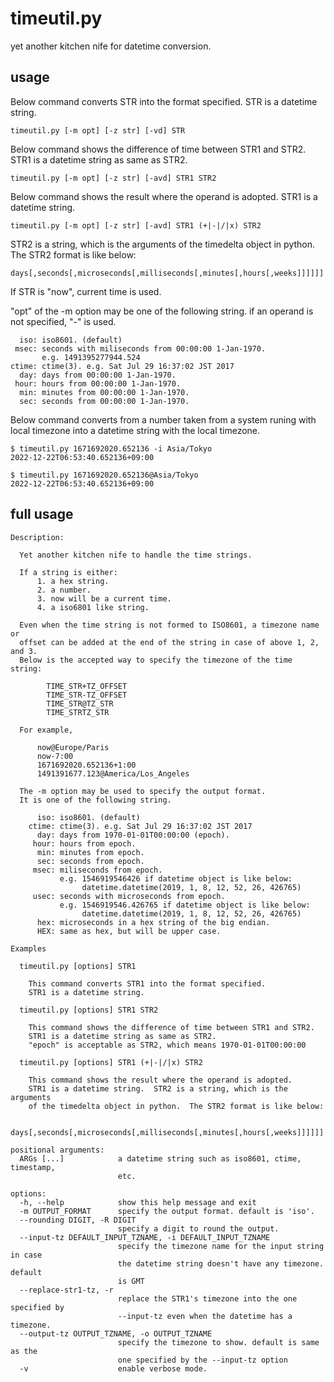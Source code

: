 timeutil.py
===========

yet another kitchen nife for datetime conversion.

## usage

Below command converts STR into the format specified.
STR is a datetime string.

```
timeutil.py [-m opt] [-z str] [-vd] STR
```

Below command shows the difference of time between STR1 and STR2.
STR1 is a datetime string as same as STR2.

```
timeutil.py [-m opt] [-z str] [-avd] STR1 STR2
```

Below command shows the result where the operand is adopted.
STR1 is a datetime string.

```
timeutil.py [-m opt] [-z str] [-avd] STR1 (+|-|/|x) STR2
```

STR2 is a string, which is the arguments
of the timedelta object in python.  The STR2 format is like below:

```
days[,seconds[,microseconds[,milliseconds[,minutes[,hours[,weeks]]]]]]
```

If STR is "now", current time is used.

"opt" of the -m option may be one of the following string.
if an operand is not specified, "-" is used.

```
  iso: iso8601. (default)
 msec: seconds with miliseconds from 00:00:00 1-Jan-1970.
       e.g. 1491395277944.524
ctime: ctime(3). e.g. Sat Jul 29 16:37:02 JST 2017
  day: days from 00:00:00 1-Jan-1970.
 hour: hours from 00:00:00 1-Jan-1970.
  min: minutes from 00:00:00 1-Jan-1970.
  sec: seconds from 00:00:00 1-Jan-1970.
```

Below command converts from a number taken
from a system runing with local timezone
into a datetime string with the local timezone.

```
$ timeutil.py 1671692020.652136 -i Asia/Tokyo
2022-12-22T06:53:40.652136+09:00
```

```
$ timeutil.py 1671692020.652136@Asia/Tokyo
2022-12-22T06:53:40.652136+09:00
```

## full usage

```
Description:

  Yet another kitchen nife to handle the time strings.

  If a string is either:
      1. a hex string.
      2. a number.
      3. now will be a current time.
      4. a iso6801 like string.

  Even when the time string is not formed to ISO8601, a timezone name or
  offset can be added at the end of the string in case of above 1, 2, and 3.
  Below is the accepted way to specify the timezone of the time string:

        TIME_STR+TZ_OFFSET
        TIME_STR-TZ_OFFSET
        TIME_STR@TZ_STR
        TIME_STRTZ_STR

  For example,

      now@Europe/Paris
      now-7:00
      1671692020.652136+1:00
      1491391677.123@America/Los_Angeles

  The -m option may be used to specify the output format.
  It is one of the following string.

      iso: iso8601. (default)
    ctime: ctime(3). e.g. Sat Jul 29 16:37:02 JST 2017
      day: days from 1970-01-01T00:00:00 (epoch).
     hour: hours from epoch.
      min: minutes from epoch.
      sec: seconds from epoch.
     msec: miliseconds from epoch.
           e.g. 1546919546426 if datetime object is like below:
                datetime.datetime(2019, 1, 8, 12, 52, 26, 426765)
     usec: seconds with microseconds from epoch.
           e.g. 1546919546.426765 if datetime object is like below:
                datetime.datetime(2019, 1, 8, 12, 52, 26, 426765)
      hex: microseconds in a hex string of the big endian.
      HEX: same as hex, but will be upper case.

Examples

  timeutil.py [options] STR1

    This command converts STR1 into the format specified.
    STR1 is a datetime string.

  timeutil.py [options] STR1 STR2

    This command shows the difference of time between STR1 and STR2.
    STR1 is a datetime string as same as STR2.
    "epoch" is acceptable as STR2, which means 1970-01-01T00:00:00

  timeutil.py [options] STR1 (+|-|/|x) STR2

    This command shows the result where the operand is adopted.
    STR1 is a datetime string.  STR2 is a string, which is the arguments
    of the timedelta object in python.  The STR2 format is like below:

      days[,seconds[,microseconds[,milliseconds[,minutes[,hours[,weeks]]]]]]

positional arguments:
  ARGs [...]            a datetime string such as iso8601, ctime, timestamp,
                        etc.

options:
  -h, --help            show this help message and exit
  -m OUTPUT_FORMAT      specify the output format. default is 'iso'.
  --rounding DIGIT, -R DIGIT
                        specify a digit to round the output.
  --input-tz DEFAULT_INPUT_TZNAME, -i DEFAULT_INPUT_TZNAME
                        specify the timezone name for the input string in case
                        the datetime string doesn't have any timezone. default
                        is GMT
  --replace-str1-tz, -r
                        replace the STR1's timezone into the one specified by
                        --input-tz even when the datetime has a timezone.
  --output-tz OUTPUT_TZNAME, -o OUTPUT_TZNAME
                        specify the timezone to show. default is same as the
                        one specified by the --input-tz option
  -v                    enable verbose mode.
```
